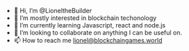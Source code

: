 - 👋 Hi, I’m @LioneltheBuilder
- 👀 I’m mostly interested in blockchain techonology
- 🌱 I’m currently learning Javascript, react and node.js
- 💞️ I’m looking to collaborate on anything I can be useful on.
- 📫 How to reach me lionel@blockchaingames.world

<!---
Hideinseek/Hideinseek is a ✨ special ✨ repository because its `README.md` (this file) appears on your GitHub profile.
You can click the Preview link to take a look at your changes.
--->
